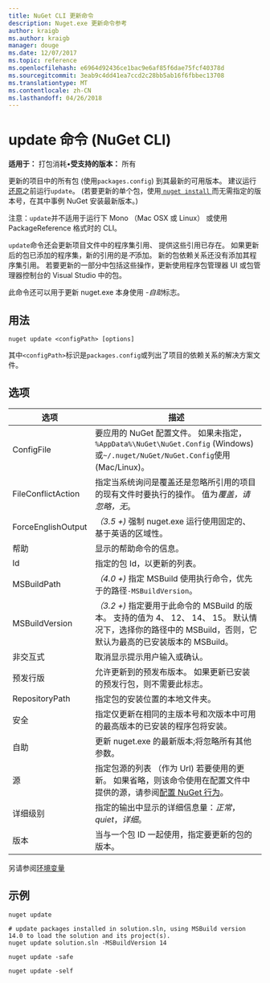 ```yaml
---
title: NuGet CLI 更新命令
description: Nuget.exe 更新命令参考
author: kraigb
ms.author: kraigb
manager: douge
ms.date: 12/07/2017
ms.topic: reference
ms.openlocfilehash: e6964d92436ce1bac9e6af85f6dae75fcf40378d
ms.sourcegitcommit: 3eab9c4dd41ea7ccd2c28bb5ab16f6fbbec13708
ms.translationtype: MT
ms.contentlocale: zh-CN
ms.lasthandoff: 04/26/2018
---
```

# <a name="update-command-nuget-cli"></a>update 命令 (NuGet CLI)

**适用于：** 打包消耗&bullet;**受支持的版本：** 所有

更新的项目中的所有包 (使用`packages.config`) 到其最新的可用版本。 建议运行[还原](cli-ref-restore.md)之前运行`update`。 (若要更新的单个包，使用[ `nuget install` ](cli-ref-install.md)而无需指定的版本号，在其中事例 NuGet 安装最新版本。)

注意：`update`并不适用于运行下 Mono （Mac OSX 或 Linux） 或使用 PackageReference 格式时的 CLI。

`update`命令还会更新项目文件中的程序集引用、 提供这些引用已存在。 如果更新后的包已添加的程序集，新的引用的是*不*添加。 新的包依赖关系还没有添加其程序集引用。 若要更新的一部分中包括这些操作，更新使用程序包管理器 UI 或包管理器控制台的 Visual Studio 中的包。

此命令还可以用于更新 nuget.exe 本身使用 *-自助*标志。

## <a name="usage"></a>用法

```cli
nuget update <configPath> [options]
```

其中`<configPath>`标识是`packages.config`或列出了项目的依赖关系的解决方案文件。

## <a name="options"></a>选项

| 选项 | 描述 |
| --- | --- |
| ConfigFile | 要应用的 NuGet 配置文件。 如果未指定， `%AppData%\NuGet\NuGet.Config` (Windows) 或`~/.nuget/NuGet/NuGet.Config`使用 (Mac/Linux)。|
| FileConflictAction | 指定当系统询问是覆盖还是忽略所引用的项目的现有文件时要执行的操作。 值为*覆盖，请忽略，无*。 |
| ForceEnglishOutput | *（3.5 +)* 强制 nuget.exe 运行使用固定的、 基于英语的区域性。 |
| 帮助 | 显示的帮助命令的信息。 |
| Id | 指定的包 Id，以更新的列表。 |
| MSBuildPath | *（4.0 +)* 指定 MSBuild 使用执行命令，优先于的路径`-MSBuildVersion`。 |
| MSBuildVersion | *（3.2 +)* 指定要用于此命令的 MSBuild 的版本。 支持的值为 4、 12、 14、 15。 默认情况下，选择你的路径中的 MSBuild，否则，它默认为最高的已安装版本的 MSBuild。 |
| 非交互式 | 取消显示提示用户输入或确认。 |
| 预发行版 | 允许更新到的预发布版本。 如果更新已安装的预发行包，则不需要此标志。 |
| RepositoryPath | 指定包的安装位置的本地文件夹。 |
| 安全 | 指定仅更新在相同的主版本号和次版本中可用的最高版本的已安装的程序包将安装。 |
| 自助 | 更新 nuget.exe 的最新版本;将忽略所有其他参数。 |
| 源 | 指定包源的列表 （作为 Url) 若要使用的更新。 如果省略，则该命令使用在配置文件中提供的源，请参阅[配置 NuGet 行为](../consume-packages/configuring-nuget-behavior.md)。 |
| 详细级别 | 指定的输出中显示的详细信息量：*正常*， *quiet*，*详细*。 |
| 版本 | 当与一个包 ID 一起使用，指定要更新的包的版本。 |

另请参阅[环境变量](cli-ref-environment-variables.md)

## <a name="examples"></a>示例

```cli
nuget update

# update packages installed in solution.sln, using MSBuild version 14.0 to load the solution and its project(s).
nuget update solution.sln -MSBuildVersion 14

nuget update -safe

nuget update -self
```
